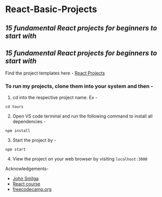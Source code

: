 # React-Basic-Projects
## <i>15 fundamental React projects for beginners to start with</i>

## <i>15 fundamental React projects for beginners to start with</i>

Find the project templates here - <a href="https://react-projects.netlify.app/" target="__blank">React Projects </a>

### To run my projects, clone them into your system and then -
1. cd into the respective project name. Ex -
``` 
cd tours 
```
2. Open VS code terminal and run the following command to install all dependencies - 
```
npm install 
```
3. Start the project by - 
```
npm start
```
4. View the project on your web browser by visiting `localhost:3000`
 
Acknowledgements-
- [John Smilga](https://johnsmilga.com)
- [React course](https://www.youtube.com/watch?v=4UZrsTqkcW4) 
- [freecodecamp.org](https://www.freecodecamp.org/)
